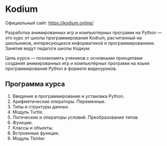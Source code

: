 # Kodium

Официальный сайт: https://kodium.online/

Разработка анимированных игр и компьютерных программ на Python — это курс от школы программирования Kodium, расчитанный на школьников, интересующихся информатикой и программированием. Занятия ведут педагоги школы Кодиум.

Цель курса — познакомить учеников с основными принципами создания анимированных игр и компьютерных программ на языке программирования Python в формате видеоуроков.

## Программа курса

1. Введение в программирование и установка Python.
2. Арифметические операторы. Переменные.
3. Типы и структуры данных.
4. Модуль Turtle.
5. Логические и операторы условий. Преобразование типов.
6. Функции.
7. Классы и объекты.
8. Встроенные функции.
9. Модуль Tkinter.
